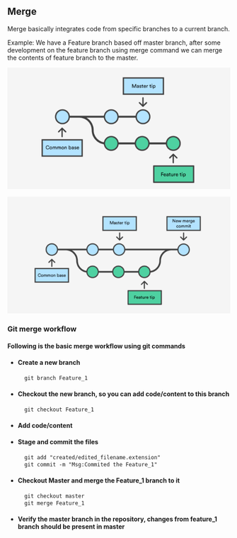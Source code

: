 ## Merge

Merge basically integrates code from specific branches to a current branch.

Example: We have a Feature branch based off master branch, after some development on the feature branch using merge command we can merge the contents of feature branch to the master.


![Git_merge_1](/Images/merge_1.png)

![Git_merge_2](/Images/merge_2.png)

### Git merge workflow

#### Following is the basic merge workflow using git commands

- #### Create a new branch
		git branch Feature_1
		
- #### Checkout the new branch, so you can add code/content to this branch 
		git checkout Feature_1
		
- #### Add code/content

- #### Stage and commit the files
		git add "created/edited_filename.extension"
		git commit -m "Msg:Commited the Feature_1"
		
- #### Checkout Master and merge the Feature_1 branch to it
		git checkout master
		git merge Feature_1
		
- #### Verify the master branch in the repository, changes from feature_1 branch should be present in master